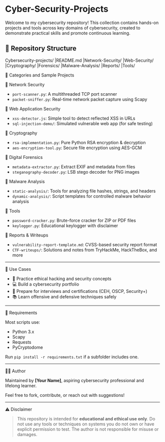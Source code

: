 # Cyber-Security-Projects

Welcome to my cybersecurity repository! This collection contains hands-on projects and tools across key domains of cybersecurity, created to demonstrate practical skills and promote continuous learning.

## 📂 Repository Structure
Cybersecurity-projects/
|README.md
|Network-Security/
|Web-Security/
|Cryptography/
|Forensics/
|Malware-Analysis/
|Reports/
|Tools/

 🔧 Categories and Sample Projects

🔹 Network Security
- `port-scanner.py`: A multithreaded TCP port scanner
- `packet-sniffer.py`: Real-time network packet capture using Scapy

 🔹 Web Application Security
- `xss-detector.js`: Simple tool to detect reflected XSS in URLs
- `sql-injection-demo/`: Simulated vulnerable web app (for safe testing)

 🔹 Cryptography
- `rsa-implementation.py`: Pure Python RSA encryption & decryption
- `aes-encryption-tool.py`: Secure file encryption using AES-GCM

 🔹 Digital Forensics
- `metadata-extractor.py`: Extract EXIF and metadata from files
- `steganography-decoder.py`: LSB stego decoder for PNG images

 🔹 Malware Analysis
- `static-analysis/`: Tools for analyzing file hashes, strings, and headers
- `dynamic-analysis/`: Script templates for controlled malware behavior analysis

 🔹 Tools
- `password-cracker.py`: Brute-force cracker for ZIP or PDF files
- `keylogger.py`: Educational keylogger with disclaimer

 🔹 Reports & Writeups
- `vulnerability-report-template.md`: CVSS-based security report format
- `CTF-writeups/`: Solutions and notes from TryHackMe, HackTheBox, and more

---

 💼 Use Cases

- 🧠 Practice ethical hacking and security concepts
- 💻 Build a cybersecurity portfolio
- 🧪 Prepare for interviews and certifications (CEH, OSCP, Security+)
- 📚 Learn offensive and defensive techniques safely

---

 📎 Requirements

Most scripts use:
- Python 3.x
- Scapy
- Requests
- PyCryptodome

Run `pip install -r requirements.txt` if a subfolder includes one.

---

 👨‍💻 Author

Maintained by **[Your Name]**, aspiring cybersecurity professional and lifelong learner.

Feel free to fork, contribute, or reach out with suggestions!

---

 ⚠️ Disclaimer

> This repository is intended for **educational and ethical use only**. Do not use any tools or techniques on systems you do not own or have explicit permission to test. The author is not responsible for misuse or damages.


